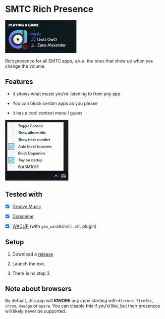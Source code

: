 # SMTC Rich Presence

![The presence in action.](presence.png)

Rich presence for all SMTC apps, a.k.a. the ones that show up when you change the volume.

## Features

- It shows what music you're listening to from any app

- You can block certain apps as you please

- It has a cool context menu I guess

![It's very cool.](context.png)

## Tested with

- [x] [Groove Music](https://www.microsoft.com/en-gb/p/groove-music/9wzdncrfj3pt)

- [x] [Dopamine](https://www.digimezzo.com/software/dopamine/)

- [x] [WACUP](https://getwacup.com/) (with `gen_win10shell.dll` plugin)


## Setup

1. Download a [release](https://github.com/thelmgn/smtcrp/releases)

2. Launch the exe.

3. There is no step 3.


## Note about browsers

By default, this app will **IGNORE** any apps starting with `discord`, `firefox`, `chrom`, `msedge` or `opera`. You can disable this if you'd like, but their presences will likely never be supported.
